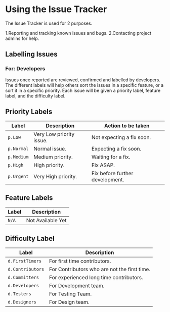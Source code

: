 # **Using the Issue Tracker**
The Issue Tracker is used for 2 purposes.

1.Reporting and tracking known issues and bugs.
2.Contacting project admins for help.

## Labelling Issues
### For: Developers

Issues once reported are reviewed, confirmed and labelled by developers. The different labels will help others sort the issues in a specific feature,
or a sort it in a specific priority. Each issue will be given a priority label, feature label, and the difficulty label.

## **Priority Labels**

|Label             | Description            | Action to be taken
|------------------|------------------------|-------------------
|`p.Low`           |Very Low priority issue.| Not expecting a fix soon.
|`p.Normal`        |Normal issue.           | Expecting a fix soon.
|`p.Medium`        |Medium priority.        | Waiting for a fix.
|`p.High`          |High priority.          | Fix ASAP.
|`p.Urgent`        |Very High priority.     | Fix before further development.

## **Feature Labels**
|Label             | Description           
|------------------|-------------------
|`N/A`             |Not Available Yet

## **Difficulty Label**
|Label               | Description           
|--------------------|-------------------
|`d.FirstTimers`     |For first time contributors.
|`d.Contributors`    |For Contributors who are not the first time.
|`d.Committers`      |For experienced long time contributors.
|`d.Developers`      |For Development team.
|`d.Testers`         |For Testing Team.
|`d.Designers`       |For Design team.
